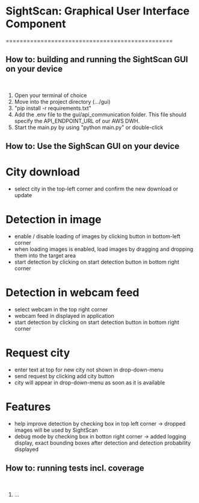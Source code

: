 # SightScan: Graphical User Interface Component
================================================
​
## How to: building and running the SightScan GUI on your device
​
1. Open your terminal of choice
2. Move into the project directory (.../gui)
3. "pip install -r requirements.txt"
4. Add the .env file to the gui/api_communication folder. This file should specify the API_ENDPOINT_URL of our AWS DWH.
5. Start the main.py by using "python main.py" or double-click
​
## How to: Use the SighScan GUI on your device 

# City download
- select city in the top-left corner and confirm the new download or update

# Detection in image
- enable / disable loading of images by clicking button in bottom-left corner
- when loading images is enabled, load images by dragging and dropping them into the target area
- start detection by clicking on start detection button in bottom right corner

# Detection in webcam feed 
- select webcam in the top right corner
- webcam feed in displayed in application
- start detection by clicking on start detection button in bottom right corner

# Request city
- enter text at top for new city not shown in drop-down-menu
- send request by clicking add city button
- city will appear in drop-down-menu as soon as it is available

# Features
- help improve detection by checking box in top left corner -> dropped images will be used by SightScan
- debug mode by checking box in botton right corner -> added logging display, exact bounding boxes after detection and detection probability displayed


## How to: running tests incl. coverage
​
1. ...